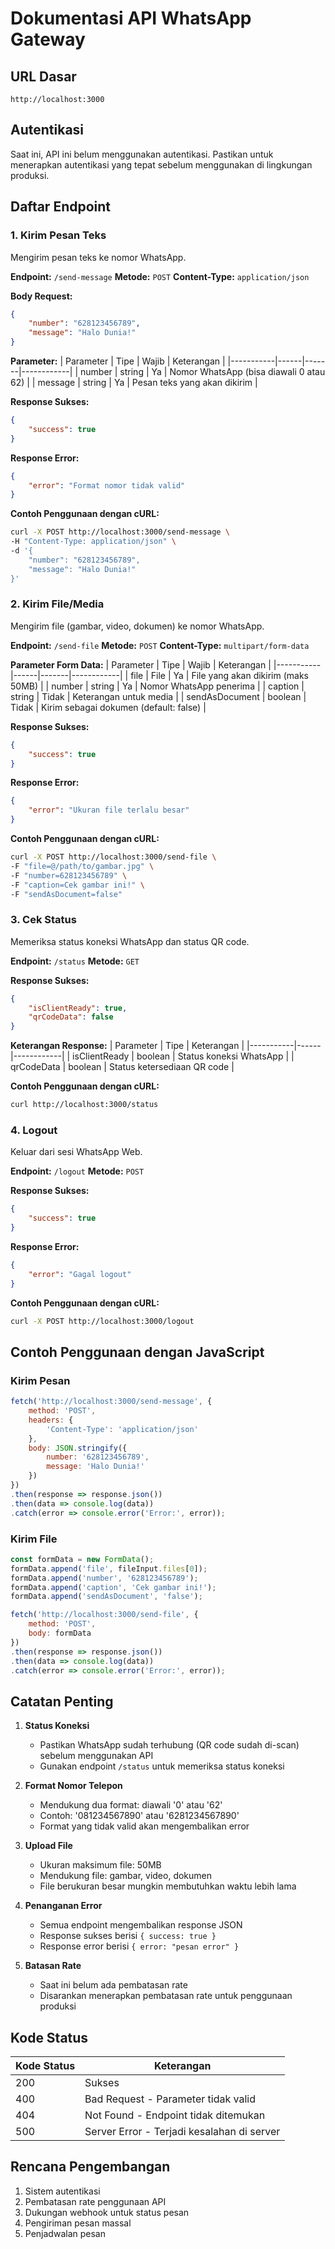 # Dokumentasi API WhatsApp Gateway

## URL Dasar
```
http://localhost:3000
```

## Autentikasi
Saat ini, API ini belum menggunakan autentikasi. Pastikan untuk menerapkan autentikasi yang tepat sebelum menggunakan di lingkungan produksi.

## Daftar Endpoint

### 1. Kirim Pesan Teks
Mengirim pesan teks ke nomor WhatsApp.

**Endpoint:** `/send-message`
**Metode:** `POST`
**Content-Type:** `application/json`

**Body Request:**
```json
{
    "number": "628123456789",
    "message": "Halo Dunia!"
}
```

**Parameter:**
| Parameter | Tipe | Wajib | Keterangan |
|-----------|------|-------|------------|
| number | string | Ya | Nomor WhatsApp (bisa diawali 0 atau 62) |
| message | string | Ya | Pesan teks yang akan dikirim |

**Response Sukses:**
```json
{
    "success": true
}
```

**Response Error:**
```json
{
    "error": "Format nomor tidak valid"
}
```

**Contoh Penggunaan dengan cURL:**
```bash
curl -X POST http://localhost:3000/send-message \
-H "Content-Type: application/json" \
-d '{
    "number": "628123456789",
    "message": "Halo Dunia!"
}'
```

### 2. Kirim File/Media
Mengirim file (gambar, video, dokumen) ke nomor WhatsApp.

**Endpoint:** `/send-file`
**Metode:** `POST`
**Content-Type:** `multipart/form-data`

**Parameter Form Data:**
| Parameter | Tipe | Wajib | Keterangan |
|-----------|------|-------|------------|
| file | File | Ya | File yang akan dikirim (maks 50MB) |
| number | string | Ya | Nomor WhatsApp penerima |
| caption | string | Tidak | Keterangan untuk media |
| sendAsDocument | boolean | Tidak | Kirim sebagai dokumen (default: false) |

**Response Sukses:**
```json
{
    "success": true
}
```

**Response Error:**
```json
{
    "error": "Ukuran file terlalu besar"
}
```

**Contoh Penggunaan dengan cURL:**
```bash
curl -X POST http://localhost:3000/send-file \
-F "file=@/path/to/gambar.jpg" \
-F "number=628123456789" \
-F "caption=Cek gambar ini!" \
-F "sendAsDocument=false"
```

### 3. Cek Status
Memeriksa status koneksi WhatsApp dan status QR code.

**Endpoint:** `/status`
**Metode:** `GET`

**Response Sukses:**
```json
{
    "isClientReady": true,
    "qrCodeData": false
}
```

**Keterangan Response:**
| Parameter | Tipe | Keterangan |
|-----------|------|------------|
| isClientReady | boolean | Status koneksi WhatsApp |
| qrCodeData | boolean | Status ketersediaan QR code |

**Contoh Penggunaan dengan cURL:**
```bash
curl http://localhost:3000/status
```

### 4. Logout
Keluar dari sesi WhatsApp Web.

**Endpoint:** `/logout`
**Metode:** `POST`

**Response Sukses:**
```json
{
    "success": true
}
```

**Response Error:**
```json
{
    "error": "Gagal logout"
}
```

**Contoh Penggunaan dengan cURL:**
```bash
curl -X POST http://localhost:3000/logout
```

## Contoh Penggunaan dengan JavaScript

### Kirim Pesan
```javascript
fetch('http://localhost:3000/send-message', {
    method: 'POST',
    headers: {
        'Content-Type': 'application/json'
    },
    body: JSON.stringify({
        number: '628123456789',
        message: 'Halo Dunia!'
    })
})
.then(response => response.json())
.then(data => console.log(data))
.catch(error => console.error('Error:', error));
```

### Kirim File
```javascript
const formData = new FormData();
formData.append('file', fileInput.files[0]);
formData.append('number', '628123456789');
formData.append('caption', 'Cek gambar ini!');
formData.append('sendAsDocument', 'false');

fetch('http://localhost:3000/send-file', {
    method: 'POST',
    body: formData
})
.then(response => response.json())
.then(data => console.log(data))
.catch(error => console.error('Error:', error));
```

## Catatan Penting

1. **Status Koneksi**
   - Pastikan WhatsApp sudah terhubung (QR code sudah di-scan) sebelum menggunakan API
   - Gunakan endpoint `/status` untuk memeriksa status koneksi

2. **Format Nomor Telepon**
   - Mendukung dua format: diawali '0' atau '62'
   - Contoh: '081234567890' atau '6281234567890'
   - Format yang tidak valid akan mengembalikan error

3. **Upload File**
   - Ukuran maksimum file: 50MB
   - Mendukung file: gambar, video, dokumen
   - File berukuran besar mungkin membutuhkan waktu lebih lama

4. **Penanganan Error**
   - Semua endpoint mengembalikan response JSON
   - Response sukses berisi `{ success: true }`
   - Response error berisi `{ error: "pesan error" }`

5. **Batasan Rate**
   - Saat ini belum ada pembatasan rate
   - Disarankan menerapkan pembatasan rate untuk penggunaan produksi

## Kode Status

| Kode Status | Keterangan |
|-------------|------------|
| 200 | Sukses |
| 400 | Bad Request - Parameter tidak valid |
| 404 | Not Found - Endpoint tidak ditemukan |
| 500 | Server Error - Terjadi kesalahan di server |

## Rencana Pengembangan

1. Sistem autentikasi
2. Pembatasan rate penggunaan API
3. Dukungan webhook untuk status pesan
4. Pengiriman pesan massal
5. Penjadwalan pesan